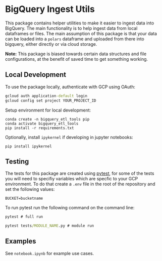 # BigQuery Ingest Utils

This package contains helper utilities to make it easier to ingest data into BigQuery. The main functionality is to help ingest data from local dataframes or files. The main assumption of this package is that your data can be loaded into a `polars` dataframe and uploaded from there into bigquery, either directly or via cloud storage.

**Note:** This package is biased towards certain data structures and file configurations, at the benefit of saved time to get something working.

## Local Development

To use the package locally, authenticate with GCP using OAuth:

```cmd
gcloud auth application-default login
gcloud config set project YOUR_PROJECT_ID
```

Setup environment for local development:

```
conda create -n bigquery_etl_tools pip
conda activate bigquery_etl_tools
pip install -r requirements.txt
```

Optionally, install `ipykernel` if developing in jupyter notebooks:

```
pip install ipykernel
```

## Testing

The tests for this package are created using [pytest](https://docs.pytest.org/), for some of the tests you will need to specifiy variables which are specfic to your GCP environment. To do that create a `.env` file in the root of the repository and set the following values:

```.env
BUCKET=bucketname
```

To run pytest run the following command on the command line:

```cmd
pytest # full run

pytest tests/MODULE_NAME.py # module run
```

## Examples

See `notebook.ipynb` for example use cases.
